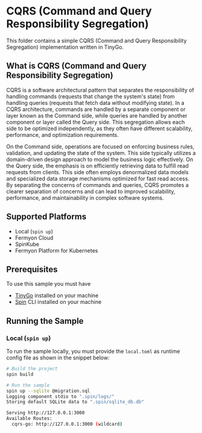 # CQRS (Command and Query Responsibility Segregation)

This folder contains a simple CQRS (Command and Query Responsibility Segregation) implementation written in TinyGo.

## What is CQRS (Command and Query Responsibility Segregation)

CQRS is a software architectural pattern that separates the responsibility of handling commands (requests that change the system's state) from handling queries (requests that fetch data without modifying state). In a CQRS architecture, commands are handled by a separate component or layer known as the Command side, while queries are handled by another component or layer called the Query side. This segregation allows each side to be optimized independently, as they often have different scalability, performance, and optimization requirements.

On the Command side, operations are focused on enforcing business rules, validation, and updating the state of the system. This side typically utilizes a domain-driven design approach to model the business logic effectively. On the Query side, the emphasis is on efficiently retrieving data to fulfill read requests from clients. This side often employs denormalized data models and specialized data storage mechanisms optimized for fast read access. By separating the concerns of commands and queries, CQRS promotes a clearer separation of concerns and can lead to improved scalability, performance, and maintainability in complex software systems.

## Supported Platforms

- Local (`spin up`)
- Fermyon Cloud
- SpinKube
- Fermyon Platform for Kubernetes

## Prerequisites

To use this sample you must have

- [TinyGo](https://tinygo.org/) installed on your machine
- [Spin](https://developer.fermyon.com/spin/v2/index) CLI installed on your machine

## Running the Sample

### Local (`spin up`)

To run the sample locally, you must provide the `local.toml` as runtime config file as shown in the snippet below:

```bash
# Build the project
spin build

# Run the sample
spin up --sqlite @migration.sql
Logging component stdio to ".spin/logs/"
Storing default SQLite data to ".spin/sqlite_db.db"

Serving http://127.0.0.1:3000
Available Routes:
  cqrs-go: http://127.0.0.1:3000 (wildcard)
```
